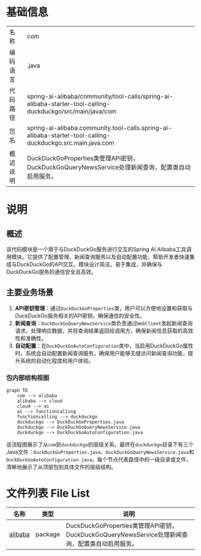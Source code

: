 # 基础信息

|      |      |
|------|------|
| 名称 | com |
| 编码语言 | .java |
| 代码路径 | spring-ai-alibaba/community/tool-calls/spring-ai-alibaba-starter-tool-calling-duckduckgo/src/main/java/com |
| 包名 | spring-ai-alibaba.community.tool-calls.spring-ai-alibaba-starter-tool-calling-duckduckgo.src.main.java.com |
| 概述说明 | DuckDuckGoProperties类管理API密钥，DuckDuckGoQueryNewsService处理新闻查询，配置类自动启用服务。 |

# 说明

## 概述
该代码模块是一个用于与DuckDuckGo服务进行交互的Spring AI Alibaba工具调用模块。它提供了配置管理、新闻查询服务以及自动配置功能，帮助开发者快速集成与DuckDuckGo的API交互。模块设计简洁，易于集成，并确保与DuckDuckGo服务的通信安全且高效。

## 主要业务场景
1. **API密钥管理**：通过`DuckDuckGoProperties`类，用户可以方便地设置和获取与DuckDuckGo服务相关的API密钥，确保通信的安全性。
2. **新闻查询**：`DuckDuckGoQueryNewsService`类负责通过`WebClient`发起新闻查询请求，处理响应数据，并将查询结果返回给调用方，确保新闻信息获取的高效性和准确性。
3. **自动配置**：在`DuckDuckGoAutoConfiguration`类中，当启用DuckDuckGo属性时，系统会自动配置新闻查询服务，确保用户能够无缝访问新闻查询功能，提升系统的自动化程度和用户体验。


### 包内部结构视图

```mermaid
graph TD
    com --> alibaba
    alibaba --> cloud
    cloud --> ai
    ai --> functioncalling
    functioncalling --> duckduckgo
    duckduckgo --> DuckDuckGoProperties.java
    duckduckgo --> DuckDuckGoQueryNewsService.java
    duckduckgo --> DuckDuckGoAutoConfiguration.java
```

该流程图展示了从`com`到`duckduckgo`的层级关系，最终在`duckduckgo`目录下有三个Java文件：`DuckDuckGoProperties.java`、`DuckDuckGoQueryNewsService.java`和`DuckDuckGoAutoConfiguration.java`。每个节点代表路径中的一级目录或文件，清晰地展示了从顶层包到具体文件的层级结构。

# 文件列表 File List

| 名称   | 类型  | 说明 |
|-------|------|-------------|
| [alibaba](alibaba/_module.md) | package | DuckDuckGoProperties类管理API密钥，DuckDuckGoQueryNewsService处理新闻查询，配置类自动启用服务。 |


